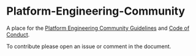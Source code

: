 # Platform-Engineering-Community
A place for the [Platform Engineering Community Guidelines](https://github.com/InternalDeveloperPlatform/Platform-Engineering-Community/blob/main/COMMUNITY_GUIDELINES.md) and [Code of Conduct](https://github.com/InternalDeveloperPlatform/Platform-Engineering-Community/blob/main/CODE_OF_CONDUCT.md). 

To contribute please open an issue or comment in the document. 
